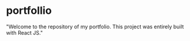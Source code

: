 # portfollio
 "Welcome to the repository of my portfolio. This project was entirely built with React JS."
